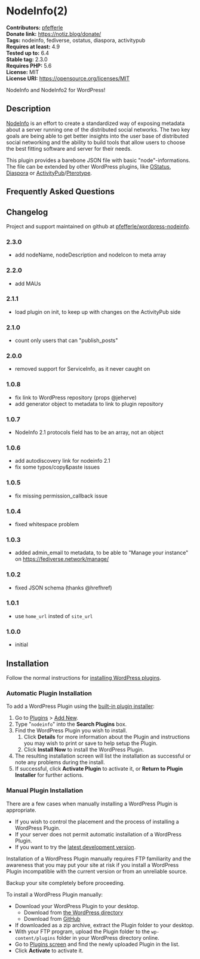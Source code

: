 # NodeInfo(2) #

**Contributors:** [pfefferle](https://profiles.wordpress.org/pfefferle/)  
**Donate link:** https://notiz.blog/donate/  
**Tags:** nodeinfo, fediverse, ostatus, diaspora, activitypub  
**Requires at least:** 4.9  
**Tested up to:** 6.4  
**Stable tag:** 2.3.0  
**Requires PHP:** 5.6  
**License:** MIT  
**License URI:** https://opensource.org/licenses/MIT  

NodeInfo and NodeInfo2 for WordPress!

## Description ##

[NodeInfo](http://nodeinfo.diaspora.software/) is an effort to create a standardized way of exposing metadata about a server running one of the distributed social networks. The two key goals are being able to get better insights into the user base of distributed social networking and the ability to build tools that allow users to choose the best fitting software and server for their needs.

This plugin provides a barebone JSON file with basic "node"-informations. The file can be extended by other WordPress plugins, like [OStatus](https://wordpress.org/plugins/ostatus-for-wordpress/), [Diaspora](https://github.com/pfefferle/wordpress-dandelion) or [ActivityPub](https://wordpress.org/plugins/activitypub/)/[Pterotype](https://wordpress.org/plugins/pterotype/).

## Frequently Asked Questions ##

## Changelog ##

Project and support maintained on github at [pfefferle/wordpress-nodeinfo](https://github.com/pfefferle/wordpress-nodeinfo).

### 2.3.0 ###

* add nodeName, nodeDescription and nodeIcon to meta array

### 2.2.0 ###

* add MAUs

### 2.1.1 ###

* load plugin on init, to keep up with changes on the ActivityPub side

### 2.1.0 ###

* count only users that can "publish_posts"

### 2.0.0 ###

* removed support for ServiceInfo, as it never caught on

### 1.0.8 ###

* fix link to WordPress repository (props @jeherve)
* add generator object to metadata to link to plugin repository

### 1.0.7 ###

* NodeInfo 2.1 protocols field has to be an array, not an object

### 1.0.6 ###

* add autodiscovery link for nodeinfo 2.1
* fix some typos/copy&paste issues

### 1.0.5 ###

* fix missing permission_callback issue

### 1.0.4 ###

* fixed whitespace problem

### 1.0.3 ###

* added admin_email to metadata, to be able to "Manage your instance" on https://fediverse.network/manage/

### 1.0.2 ###

* fixed JSON schema (thanks @hrefhref)

### 1.0.1 ###

* use `home_url` insted of `site_url`

### 1.0.0 ###

* initial

## Installation ##

Follow the normal instructions for [installing WordPress plugins](https://codex.wordpress.org/Managing_Plugins#Installing_Plugins).

### Automatic Plugin Installation ###

To add a WordPress Plugin using the [built-in plugin installer](https://codex.wordpress.org/Administration_Screens#Add_New_Plugins):

1. Go to [Plugins](https://codex.wordpress.org/Administration_Screens#Plugins) > [Add New](https://codex.wordpress.org/Plugins_Add_New_Screen).
1. Type "`nodeinfo`" into the **Search Plugins** box.
1. Find the WordPress Plugin you wish to install.
    1. Click **Details** for more information about the Plugin and instructions you may wish to print or save to help setup the Plugin.
    1. Click **Install Now** to install the WordPress Plugin.
1. The resulting installation screen will list the installation as successful or note any problems during the install.
1. If successful, click **Activate Plugin** to activate it, or **Return to Plugin Installer** for further actions.

### Manual Plugin Installation ###

There are a few cases when manually installing a WordPress Plugin is appropriate.

* If you wish to control the placement and the process of installing a WordPress Plugin.
* If your server does not permit automatic installation of a WordPress Plugin.
* If you want to try the [latest development version](https://github.com/pfefferle/wordpress-nodeinfo).

Installation of a WordPress Plugin manually requires FTP familiarity and the awareness that you may put your site at risk if you install a WordPress Plugin incompatible with the current version or from an unreliable source.

Backup your site completely before proceeding.

To install a WordPress Plugin manually:

* Download your WordPress Plugin to your desktop.
    * Download from [the WordPress directory](https://wordpress.org/plugins/nodeinfo/)
    * Download from [GitHub](https://github.com/pfefferle/wordpress-nodeinfo/releases)
* If downloaded as a zip archive, extract the Plugin folder to your desktop.
* With your FTP program, upload the Plugin folder to the `wp-content/plugins` folder in your WordPress directory online.
* Go to [Plugins screen](https://wordpress.org/support/article/plugins-add-new-screen/) and find the newly uploaded Plugin in the list.
* Click **Activate** to activate it.
